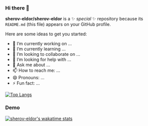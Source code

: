 ### Hi there 👋

**sherov-eldor/sherov-eldor** is a ✨ _special_ ✨ repository because its `README.md` (this file) appears on your GitHub profile.

Here are some ideas to get you started:

- 🔭 I’m currently working on ...
- 🌱 I’m currently learning ...
- 👯 I’m looking to collaborate on ...
- 🤔 I’m looking for help with ...
- 💬 Ask me about ...
- 📫 How to reach me: ...
- 😄 Pronouns: ...
- ⚡ Fun fact: ...





[![Top Langs](https://github-readme-stats.vercel.app/api/top-langs/?username=sherov-eldor&hide=css,html,scss&langs_count=8&layout=compact
)](https://github.com/sherov-eldor/sherov-eldor) 



### Demo

[![sherov-eldor's wakatime stats](https://github-readme-stats.vercel.app/api/wakatime?username=sheroveldor)](https://github.com/sherov-eldor/sherov-eldor)







